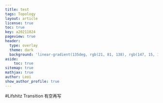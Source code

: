 ```yaml
---
title: test
tags: Topology
layout: article
license: true
toc: true
key: a20211024
pageview: true
header:
  type: overlay
  theme: dark
  background: 'linear-gradient(135deg, rgb(21, 81, 138), rgb(147, 15, 139))'
aside:
    toc: true
sitemap: true
mathjax: true
author: Leoi
show_author_profile: true
---
```

#Lifshitz Transition
有空再写
